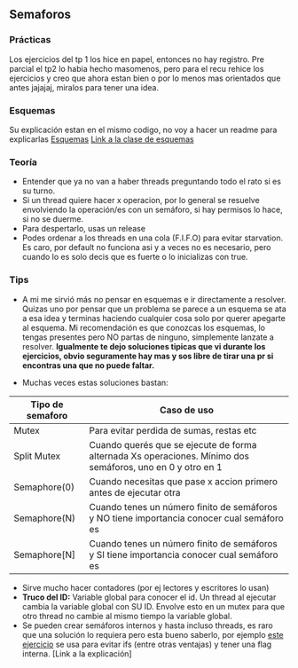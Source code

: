 ## Semaforos 

### Prácticas
Los ejercicios del tp 1 los hice en papel, entonces no hay registro. 
Pre parcial el tp2 lo habia hecho masomenos, pero para el recu rehice los ejercicios y creo que ahora estan bien o por lo menos mas orientados que antes jajajaj, miralos para tener una idea. 

### Esquemas 
Su explicación estan en el mismo codigo, no voy a hacer un readme para explicarlas [Esquemas](https://github.com/MateoGiuffra/concurrente/blob/main/Semaforos/Esquemas)
[Link a la clase de esquemas](https://www.youtube.com/watch?v=R8Sl82XPcIQ&list=PLiroaJ49ZKkJ3fCdH2m1AmgWlFMdezpiq&index=8)

### Teoría
- Entender que ya no van a haber threads preguntando todo el rato si es su turno. 
- Si un thread quiere hacer x operacion, por lo general se resuelve envolviendo la operación/es con un semáforo, si hay permisos lo hace, si no se duerme. 
- Para despertarlo, usas un release
- Podes ordenar a los threads en una cola (F.I.F.O) para evitar starvation. Es caro, por default no funciona asi y a veces no es necesario, pero cuando lo es solo decis que es fuerte o lo inicializas con true.  

### Tips 
- A mi me sirvió más no pensar en esquemas e ir directamente a resolver. Quizas uno por pensar que un problema se parece a un esquema se ata a esa idea y terminas haciendo cualquier cosa solo por querer apegarte al esquema. Mi recomendación es que conozcas los esquemas, lo tengas presentes pero NO partas de ninguno, simplemente lanzate a resolver. **Igualmente te dejo soluciones tipicas que vi durante los ejercicios, obvio seguramente hay mas y sos libre de tirar una pr si encontras una que no puede faltar.**


- Muchas veces estas soluciones bastan:
  
| Tipo de semaforo | Caso de uso |
|----------------|----------------|
| Mutex  | Para evitar perdida de sumas, restas etc |
| Split Mutex  | Cuando querés que se ejecute de forma alternada Xs operaciones. Mínimo dos semáforos, uno en 0 y otro en 1 |
| Semaphore(0)  | Cuando necesitas que pase x accion primero antes de ejecutar otra |
| Semaphore(N)  | Cuando tenes un número finito de semáforos y NO tiene importancia conocer cual semáforo es |
| Semaphore[N]  | Cuando tenes un número finito de semáforos y SI tiene importancia conocer cual semáforo es |
- Sirve mucho hacer contadores (por ej lectores y escritores lo usan)
- **Truco del ID:** Variable global para conocer el id. Un thread al ejecutar cambia la variable global con SU ID. Envolve esto en un mutex para que otro thread no cambie al mismo tiempo la variable global. 
- Se pueden crear semáforos internos y hasta incluso threads, es raro que una solución lo requiera pero esta bueno saberlo, por ejemplo [este ejercicio](https://github.com/MateoGiuffra/concurrente/blob/main/Semaforos/Ejercicios) se usa para evitar ifs (entre otras ventajas) y tener una flag interna. [Link a la explicación]

